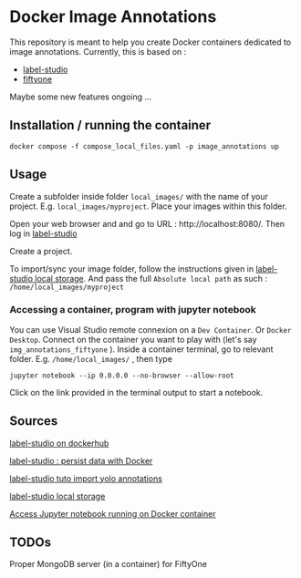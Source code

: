 # Docker Image Annotations

This repository is meant to help you create Docker containers dedicated to image annotations.
Currently, this is based on :
 * [label-studio](https://labelstud.io/)
 * [fiftyone](https://docs.voxel51.com/index.html)
 
 Maybe some new features ongoing ...

## Installation / running the container

```
docker compose -f compose_local_files.yaml -p image_annotations up
```

## Usage

Create a subfolder inside folder `local_images/` with the name of your project. E.g. `local_images/myproject`. Place your images within this folder.

Open your web browser and and go to URL : http://localhost:8080/.
Then log in [label-studio](https://labelstud.io/)

Create a project.

To import/sync your image folder, follow the instructions given in [label-studio local storage](https://labelstud.io/guide/storage.html#Set-up-connection-in-the-Label-Studio-UI-4). And pass the full `Absolute local path` as such : `/home/local_images/myproject`


### Accessing a container, program with jupyter notebook

You can use Visual Studio remote connexion on a `Dev Container`. Or `Docker Desktop`.
Connect on the container you want to play with (let's say `img_annotations_fiftyone` ).
Inside a container terminal, go to relevant folder. E.g. `/home/local_images/` , then type

```
jupyter notebook --ip 0.0.0.0 --no-browser --allow-root
```
Click on the link provided in the terminal output to start a notebook.



## Sources

[label-studio on dockerhub](https://hub.docker.com/r/heartexlabs/label-studio)

[label-studio : persist data with Docker](https://labelstud.io/guide/storedata#Persist-data-with-Docker)

[label-studio tuto import yolo annotations](https://labelstud.io/blog/tutorial-importing-local-yolo-pre-annotated-images-to-label-studio/)

[label-studio local storage](https://labelstud.io/guide/storage.html#Set-up-connection-in-the-Label-Studio-UI-4)

[Access Jupyter notebook running on Docker container](https://stackoverflow.com/questions/38830610/access-jupyter-notebook-running-on-docker-container)

## TODOs

Proper MongoDB server (in a container) for FiftyOne